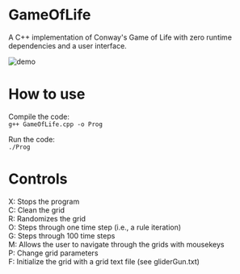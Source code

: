 # GameOfLife
A C++ implementation of Conway's Game of Life with zero runtime dependencies and a user interface.   
   
![demo](demo.gif)

# How to use 
Compile the code:   
```g++ GameOfLife.cpp -o Prog```
   
Run the code:  
``` ./Prog ```

# Controls 
X: Stops the program    
C: Clean the grid    
R: Randomizes the grid   
O: Steps through one time step (i.e., a rule iteration)  
G: Steps through 100 time steps  
M: Allows the user to navigate through the grids with mousekeys    
P: Change grid parameters   
F: Initialize the grid with a grid text file (see gliderGun.txt)    
